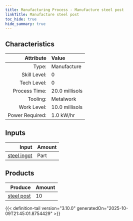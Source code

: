 ```yaml
---
title: Manufacturing Process - Manufacture steel post
linkTitle: Manufacture steel post
toc_hide: true
hide_summary: true
---
```

<!-- This is generated by the MarsSim HelpGenertor, do not edit. -->


## Characteristics

| Attribute      | Value |
|--------:|:------|
|Type:|Manufacture|
|Skill Level:|0|
|Tech Level:|0|
|Process Time:|20.0 millisols|
|Tooling:|Metalwork|
|Work Level:|10.0 millisols|
|Power Required:|1.0 kW/hr|

## Inputs

| Input      | Amount |
|--------:|:------|
|[steel ingot](/docs/definitions/part/steel-ingot)|Part|10|

## Products


| Produce      | Amount |
|--------:|:------|
|[steel post](/docs/definitions/part/steel-post)|10|



{{< definition-tail version="3.10.0" generatedOn="2025-10-09T21:45:01.8754429" >}}



